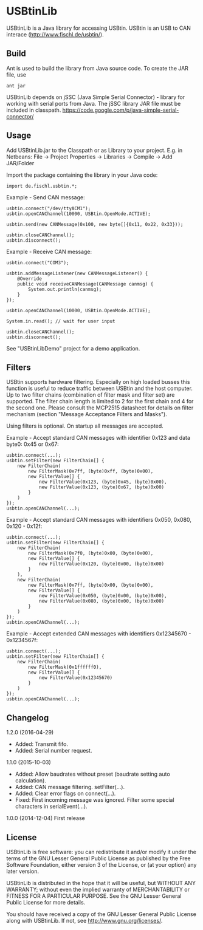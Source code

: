 USBtinLib
=========

USBtinLib is a Java library for accessing USBtin. USBtin is an USB to CAN
interace (http://www.fischl.de/usbtin/).

Build
-----
Ant is used to build the library from Java source code. To create the JAR file,
use
```
ant jar
```

USBtinLib depends on jSSC (Java Simple Serial Connector) - library for working
with serial ports from Java. The jSSC library JAR file must be included in
classpath.
https://code.google.com/p/java-simple-serial-connector/


Usage
-----

Add USBtinLib.jar to the Classpath or as Library to your project. E.g. in
Netbeans: File -> Project Properties -> Libraries -> Compile -> Add JAR/Folder

Import the package containing the library in your Java code:
```
import de.fischl.usbtin.*;
```

Example - Send CAN message:
```
usbtin.connect("/dev/ttyACM1");
usbtin.openCANChannel(10000, USBtin.OpenMode.ACTIVE);

usbtin.send(new CANMessage(0x100, new byte[]{0x11, 0x22, 0x33}));

usbtin.closeCANChannel();
usbtin.disconnect();
```

Example - Receive CAN message:
```
usbtin.connect("COM3");

usbtin.addMessageListener(new CANMessageListener() {
    @Override
    public void receiveCANMessage(CANMessage canmsg) {
        System.out.println(canmsg);
    }                
});

usbtin.openCANChannel(10000, USBtin.OpenMode.ACTIVE);

System.in.read(); // wait for user input

usbtin.closeCANChannel();
usbtin.disconnect();
```

See "USBtinLibDemo" project for a demo application.


Filters
-------

USBtin supports hardware filtering. Especially on high loaded busses this function is useful to
reduce traffic between USBtin and the host computer. Up to two filter chains (combination of
filter mask and filter set) are supported. The filter chain length is limited to 2 for the first
chain and 4 for the second one. Please consult the MCP2515 datasheet for details on filter mechanism
(section "Message Acceptance Filters and Masks").

Using filters is optional. On startup all messages are accepted.

Example - Accept standard CAN messages with identifier 0x123 and data byte0: 0x45 or 0x67:
```
usbtin.connect(...);
usbtin.setFilter(new FilterChain[] {
    new FilterChain(
        new FilterMask(0x7ff, (byte)0xff, (byte)0x00),
        new FilterValue[] {
            new FilterValue(0x123, (byte)0x45, (byte)0x00),
            new FilterValue(0x123, (byte)0x67, (byte)0x00)
        }
    )
});
usbtin.openCANChannel(...);
```

Example - Accept standard CAN messages with identifiers 0x050, 0x080, 0x120 - 0x12f:
```
usbtin.connect(...);
usbtin.setFilter(new FilterChain[] {
    new FilterChain(
        new FilterMask(0x7f0, (byte)0x00, (byte)0x00),
        new FilterValue[] {
            new FilterValue(0x120, (byte)0x00, (byte)0x00)
        }
    ),
    new FilterChain(
        new FilterMask(0x7ff, (byte)0x00, (byte)0x00),
        new FilterValue[] {
            new FilterValue(0x050, (byte)0x00, (byte)0x00),
            new FilterValue(0x080, (byte)0x00, (byte)0x00)
        }
    )
});
usbtin.openCANChannel(...);
```

Example - Accept extended CAN messages with identifiers 0x12345670 - 0x1234567f:
```
usbtin.connect(...);
usbtin.setFilter(new FilterChain[] {
    new FilterChain(
        new FilterMask(0x1ffffff0),
        new FilterValue[] {
            new FilterValue(0x12345670)
        }
    )
});
usbtin.openCANChannel(...);
```


Changelog
---------

1.2.0 (2016-04-29)
* Added: Transmit fifo.
* Added: Serial number request.

1.1.0 (2015-10-03)
* Added: Allow baudrates without preset (baudrate setting auto calculation).
* Added: CAN message filtering. setFilter(...).
* Added: Clear error flags on connect(...).
* Fixed: First incoming message was ignored. Filter some special characters in serialEvent(...).

1.0.0 (2014-12-04)
First release


License
-------

USBtinLib is free software: you can redistribute it and/or modify
it under the terms of the GNU Lesser General Public License as published by
the Free Software Foundation, either version 3 of the License, or
(at your option) any later version.

USBtinLib is distributed in the hope that it will be useful,
but WITHOUT ANY WARRANTY; without even the implied warranty of
MERCHANTABILITY or FITNESS FOR A PARTICULAR PURPOSE.  See the
GNU Lesser General Public License for more details.

You should have received a copy of the GNU Lesser General Public License
along with USBtinLib.  If not, see <http://www.gnu.org/licenses/>.
